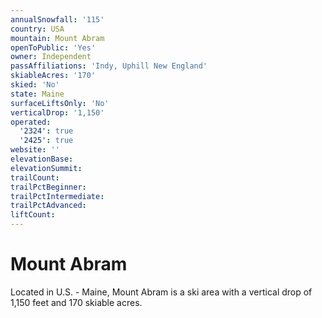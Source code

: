 ```yaml
---
annualSnowfall: '115'
country: USA
mountain: Mount Abram
openToPublic: 'Yes'
owner: Independent
passAffiliations: 'Indy, Uphill New England'
skiableAcres: '170'
skied: 'No'
state: Maine
surfaceLiftsOnly: 'No'
verticalDrop: '1,150'
operated:
  '2324': true
  '2425': true
website: ''
elevationBase:
elevationSummit:
trailCount:
trailPctBeginner:
trailPctIntermediate:
trailPctAdvanced:
liftCount:
---
```



# Mount Abram

Located in U.S. - Maine, Mount Abram is a ski area with a vertical drop of 1,150 feet and 170 skiable acres.
